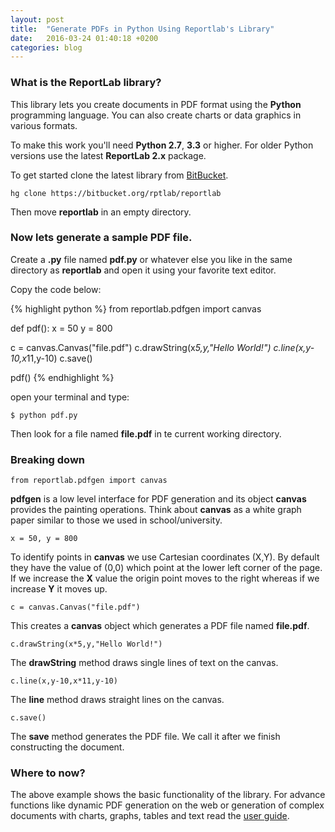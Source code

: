 ```yaml
---
layout: post
title:  "Generate PDFs in Python Using Reportlab's Library"
date:   2016-03-24 01:40:18 +0200
categories: blog
---
```


### What is the ReportLab library?
This library lets you create documents in PDF format using the **Python** programming language. You can also create charts or data graphics in various formats.

To make this work you'll need **Python 2.7**, **3.3** or higher. For older Python versions use the latest **ReportLab 2.x** package.

To get started clone the latest library from [BitBucket][repo].

```
hg clone https://bitbucket.org/rptlab/reportlab
```

Then move **reportlab** in an empty directory.

### Now lets generate a sample PDF file.

Create a **.py** file named **pdf.py** or whatever else you like in the same directory as **reportlab** and open it using your favorite text editor.

Copy the code below:

{% highlight python %}
from reportlab.pdfgen import canvas

def pdf():
  x = 50
  y = 800

  c = canvas.Canvas("file.pdf")
  c.drawString(x*5,y,"Hello World!")
  c.line(x,y-10,x*11,y-10)
  c.save()

pdf()
{% endhighlight %}

open your terminal and type:

```
$ python pdf.py
```

Then look for a file named **file.pdf** in te current working directory.

### Breaking down

`from reportlab.pdfgen import canvas`

**pdfgen** is a low level interface for PDF generation and its object **canvas** provides the painting operations. Think about **canvas** as a white graph paper similar to those we used in school/university.

`x = 50, y = 800`

To identify points in **canvas** we use Cartesian coordinates (X,Y). By default they have the value of (0,0) which point at the lower left corner of the page. If we increase the **X** value the origin point moves to the right whereas if we increase **Y** it moves up.

`c = canvas.Canvas("file.pdf")`

This creates a **canvas** object which generates a PDF file named **file.pdf**.

`c.drawString(x*5,y,"Hello World!")`

The **drawString** method draws single lines of text on the canvas.

`c.line(x,y-10,x*11,y-10)`

The **line** method draws straight lines on the canvas.

`c.save()`

The **save** method generates the PDF file. We call it after we finish constructing the document.

### Where to now?

The above example shows the basic functionality of the library. For advance functions like dynamic PDF generation on the web or generation of complex documents with charts, graphs, tables and text read the [user guide][user-guide].

[repo]: https://bitbucket.org/rptlab/reportlab
[user-guide]: http://www.reportlab.com/docs/reportlab-userguide.pdf
